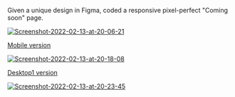  Given a unique design in Figma, coded a responsive pixel-perfect "Coming soon" page.
 

<a href="https://ibb.co/TRJf2Pw"><img src="https://i.ibb.co/4MCqt4F/Screenshot-2022-02-13-at-20-06-21.png" alt="Screenshot-2022-02-13-at-20-06-21" border="0">
 

Mobile version
 
  
<a href="https://ibb.co/pbZXx9D"><img src="https://i.ibb.co/Cmv0zTd/Screenshot-2022-02-13-at-20-18-08.png" alt="Screenshot-2022-02-13-at-20-18-08" border="0">

 
Desktop1 version
 
 
 <a href="https://ibb.co/h1Sbsv0"><img src="https://i.ibb.co/4gHzWxk/Screenshot-2022-02-13-at-20-23-45.png" alt="Screenshot-2022-02-13-at-20-23-45" border="0">
